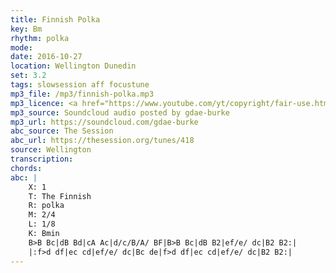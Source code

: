 ```yaml
---
title: Finnish Polka
key: Bm
rhythm: polka
mode:
date: 2016-10-27
location: Wellington Dunedin
set: 3.2
tags: slowsession aff focustune
mp3_file: /mp3/finnish-polka.mp3
mp3_licence: <a href="https://www.youtube.com/yt/copyright/fair-use.html">Fair Use</a>
mp3_source: Soundcloud audio posted by gdae-burke
mp3_url: https://soundcloud.com/gdae-burke
abc_source: The Session
abc_url: https://thesession.org/tunes/418
source: Wellington
transcription:
chords:
abc: |
    X: 1
    T: The Finnish
    R: polka
    M: 2/4
    L: 1/8
    K: Bmin
    B>B Bc|dB Bd|cA Ac|d/c/B/A/ BF|B>B Bc|dB B2|ef/e/ dc|B2 B2:|
    |:f>d df|ec cd|ef/e/ dc|Bc de|f>d df|ec cd|ef/e/ dc|B2 B2:|
---
```

